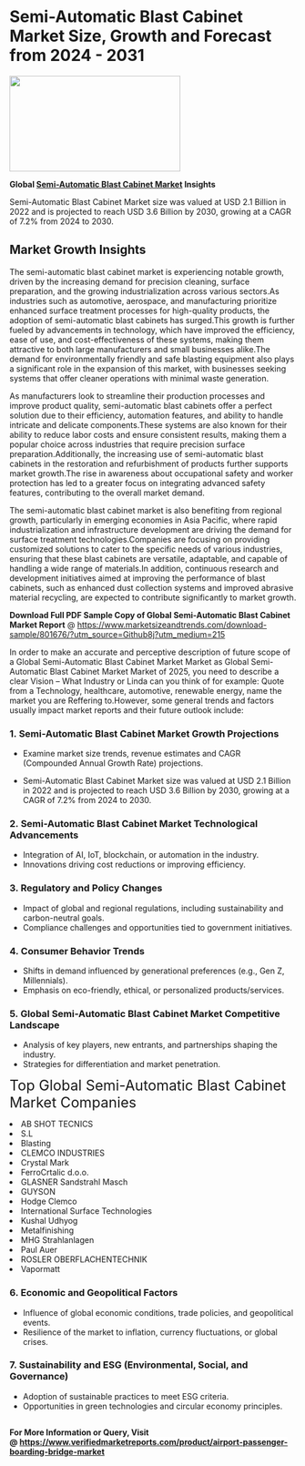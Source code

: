 <H1>Semi-Automatic Blast Cabinet Market Size, Growth and Forecast from 2024 - 2031</H1><img class="aligncenter size-medium wp-image-584254" src="https://thirdeyenews.in/wp-content/uploads/2024/09/Global-Market-Research-300x168.jpeg" alt="" width="300" height="168" /><p><strong>Global&nbsp;<a href="https://www.marketsizeandtrends.com/download-sample/801676/?utm_source=Github8j?utm_medium=215">Semi-Automatic Blast Cabinet Market</a> Insights</strong></p><p>Semi-Automatic Blast Cabinet Market size was valued at USD 2.1 Billion in 2022 and is projected to reach USD 3.6 Billion by 2030, growing at a CAGR of 7.2% from 2024 to 2030.</p><p><h2>Market Growth Insights</h2> <p>The semi-automatic blast cabinet market is experiencing notable growth, driven by the increasing demand for precision cleaning, surface preparation, and the growing industrialization across various sectors.As industries such as automotive, aerospace, and manufacturing prioritize enhanced surface treatment processes for high-quality products, the adoption of semi-automatic blast cabinets has surged.This growth is further fueled by advancements in technology, which have improved the efficiency, ease of use, and cost-effectiveness of these systems, making them attractive to both large manufacturers and small businesses alike.The demand for environmentally friendly and safe blasting equipment also plays a significant role in the expansion of this market, with businesses seeking systems that offer cleaner operations with minimal waste generation.</p> <p>As manufacturers look to streamline their production processes and improve product quality, semi-automatic blast cabinets offer a perfect solution due to their efficiency, automation features, and ability to handle intricate and delicate components.These systems are also known for their ability to reduce labor costs and ensure consistent results, making them a popular choice across industries that require precision surface preparation.Additionally, the increasing use of semi-automatic blast cabinets in the restoration and refurbishment of products further supports market growth.The rise in awareness about occupational safety and worker protection has led to a greater focus on integrating advanced safety features, contributing to the overall market demand.</p> <p>The semi-automatic blast cabinet market is also benefiting from regional growth, particularly in emerging economies in Asia Pacific, where rapid industrialization and infrastructure development are driving the demand for surface treatment technologies.Companies are focusing on providing customized solutions to cater to the specific needs of various industries, ensuring that these blast cabinets are versatile, adaptable, and capable of handling a wide range of materials.In addition, continuous research and development initiatives aimed at improving the performance of blast cabinets, such as enhanced dust collection systems and improved abrasive material recycling, are expected to contribute significantly to market growth.</p> <p><span class=""><strong>Download Full PDF Sample Copy of Global Semi-Automatic Blast Cabinet Market Report</strong> @ <a href="https://www.marketsizeandtrends.com/download-sample/801676/?utm_source=Github8j?utm_medium=215" target="_blank">https://www.marketsizeandtrends.com/download-sample/801676/?utm_source=Github8j?utm_medium=215</a></span></p><p>In order to make an accurate and perceptive description of future scope of a Global&nbsp;Semi-Automatic Blast Cabinet Market Market as Global&nbsp;Semi-Automatic Blast Cabinet Market Market of 2025, you need to describe a clear Vision &ndash; What Industry or Linda can you think of for example: Quote from a Technology, healthcare, automotive, renewable energy, name the market you are Reffering to.However, some general trends and factors usually impact market reports and their future outlook include:</p><h3>1.&nbsp;<strong>Semi-Automatic Blast Cabinet Market Growth Projections</strong></h3><ul><li>Examine market size trends, revenue estimates and CAGR (Compounded Annual Growth Rate) projections.</li><li><p>Semi-Automatic Blast Cabinet Market size was valued at USD 2.1 Billion in 2022 and is projected to reach USD 3.6 Billion by 2030, growing at a CAGR of 7.2% from 2024 to 2030.</p></li></ul><h3>2.&nbsp;<strong>Semi-Automatic Blast Cabinet Market Technological Advancements</strong></h3><ul><li>Integration of AI, IoT, blockchain, or automation in the industry.</li><li>Innovations driving cost reductions or improving efficiency.</li></ul><h3>3.&nbsp;<strong>Regulatory and Policy Changes</strong></h3><ul><li>Impact of global and regional regulations, including sustainability and carbon-neutral goals.</li><li>Compliance challenges and opportunities tied to government initiatives.</li></ul><h3>4.&nbsp;<strong>Consumer Behavior Trends</strong></h3><ul><li>Shifts in demand influenced by generational preferences (e.g., Gen Z, Millennials).</li><li>Emphasis on eco-friendly, ethical, or personalized products/services.</li></ul><h3>5.&nbsp;<strong>Global Semi-Automatic Blast Cabinet Market Competitive Landscape</strong></h3><ul><li>Analysis of key players, new entrants, and partnerships shaping the industry.</li><li>Strategies for differentiation and market penetration.</li></ul><p data-pm-slice="1 1 []"><span style="color: inherit; font-family: inherit; font-size: 25px;">Top Global Semi-Automatic Blast Cabinet Market Companies</span></p><div class="" data-test-id=""><p><li>AB SHOT TECNICS</li><li> S.L</li><li> Blasting</li><li> CLEMCO INDUSTRIES</li><li> Crystal Mark</li><li> FerroCrtalic d.o.o.</li><li> GLASNER Sandstrahl Masch</li><li> GUYSON</li><li> Hodge Clemco</li><li> International Surface Technologies</li><li> Kushal Udhyog</li><li> Metalfinishing</li><li> MHG Strahlanlagen</li><li> Paul Auer</li><li> ROSLER OBERFLACHENTECHNIK</li><li> Vapormatt</li></p></div><h3>6.&nbsp;<strong>Economic and Geopolitical Factors</strong></h3><ul><li>Influence of global economic conditions, trade policies, and geopolitical events.</li><li>Resilience of the market to inflation, currency fluctuations, or global crises.</li></ul><h3>7.&nbsp;<strong>Sustainability and ESG (Environmental, Social, and Governance)</strong></h3><ul><li>Adoption of sustainable practices to meet ESG criteria.</li><li>Opportunities in green technologies and circular economy principles.</li></ul><h2><strong style="font-size: 14px;">For More Information or Query, Visit @&nbsp;</strong><a style="background-color: #ffffff; font-size: 14px;" href="https://www.marketsizeandtrends.com/report/semi-automatic-blast-cabinet-market/" target="_blank">https://www.verifiedmarketreports.com/product/airport-passenger-boarding-bridge-market</a></h2>
